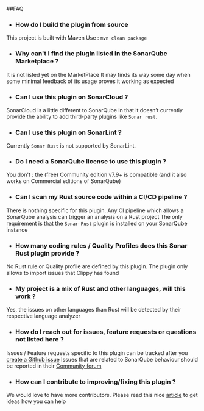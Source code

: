 ##FAQ


* ### How do I build the plugin from source

This project is built with Maven
Use : `mvn clean package`


* ### Why can't I find the plugin listed in the SonarQube Marketplace ?

It is not listed yet on the MarketPlace
It may finds its way some day when some minimal feedback of its usage proves it working as expected

* ### Can I use this plugin on SonarCloud ?

SonarCloud is a little different to SonarQube in that it doesn’t currently provide the ability to add third-party plugins like `Sonar rust`.

* ### Can I use this plugin on SonarLint ?

Currently `Sonar Rust` is not supported by SonarLint.

* ### Do I need a SonarQube license to use this plugin ?

You don't : the (free) Community edition v7.9+ is compatible
(and it also works on Commercial editions of SonarQube)

* ### Can I scan my Rust source code within a  CI/CD pipeline ?

There is nothing specific for this plugin. Any CI pipeline which allows a SonarQube analysis can trigger an analysis on a Rust project
The only requirement is that the `Sonar Rust` plugin is installed on your SonarQube instance

* ### How many coding rules / Quality Profiles does this Sonar Rust plugin  provide ?

No Rust rule or Quality profile are defined by this plugin. The plugin only allows to import issues that Clippy has found

* ### My project is a mix of Rust and other languages, will this work ?

Yes, the issues on other languages than Rust will be detected by their respective language analyzer

* ### How do I reach out for issues, feature requests or questions not listed here ?

Issues / Feature requests specific to this plugin can be tracked after you [create a Github issue](https://docs.github.com/en/issues/tracking-your-work-with-issues/creating-issues/creating-an-issue)
Issues that are related to SonarQube behaviour should be reported in their [Community forum](https://community.sonarsource.com/)

* ### How can I contribute to improving/fixing this plugin ?

We would love to have more contributors. 
Please read this nice [article](https://gist.github.com/MarcDiethelm/7303312) to get ideas how you can help






